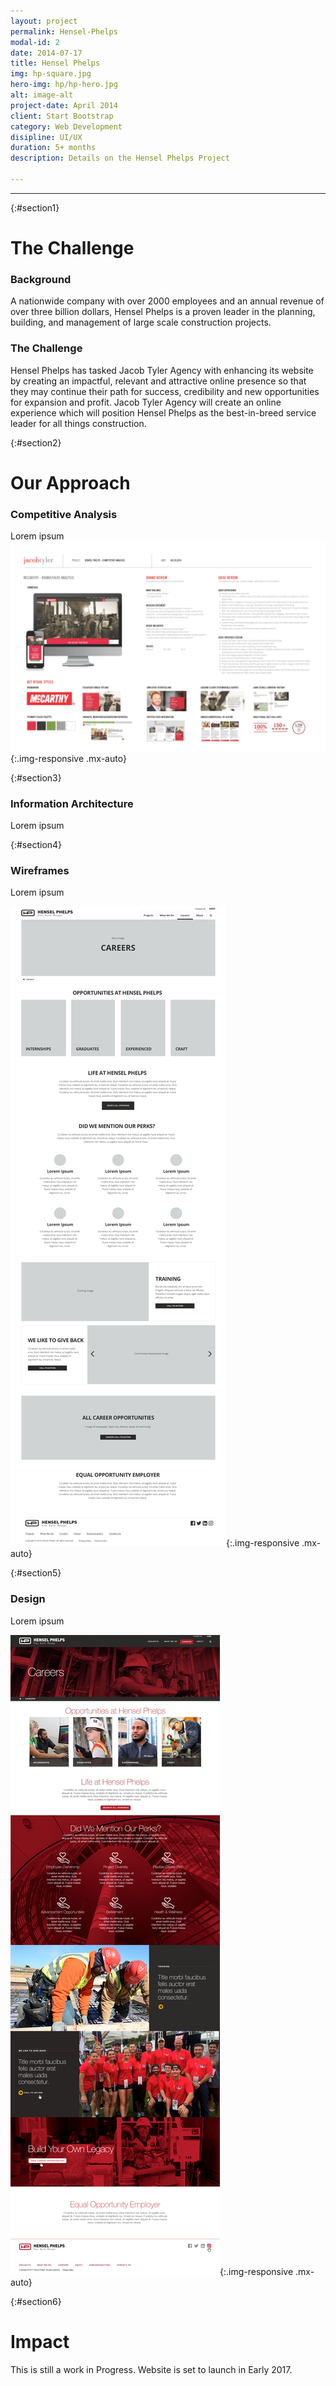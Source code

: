 ```yaml
---
layout: project
permalink: Hensel-Phelps
modal-id: 2
date: 2014-07-17
title: Hensel Phelps
img: hp-square.jpg
hero-img: hp/hp-hero.jpg
alt: image-alt
project-date: April 2014
client: Start Bootstrap
category: Web Development
disipline: UI/UX
duration: 5+ months
description: Details on the Hensel Phelps Project

---
```

---
{:#section1}
# The Challenge
### Background

A nationwide company with over 2000 employees and an annual revenue of over three billion dollars, Hensel Phelps is a proven leader in the planning, building, and management of large scale construction projects.

### The Challenge

Hensel Phelps has tasked Jacob Tyler Agency with enhancing its website by creating an impactful, relevant and attractive online presence so that they may continue their path for success, credibility and new opportunities for expansion and profit. Jacob Tyler Agency will create an online experience which will position Hensel Phelps as the best-in-breed service leader for all things construction.

{:#section2}
# Our Approach
### Competitive Analysis

Lorem ipsum
![hp](../img/portfolio/hp/comp-analysis.jpg "comp-analysis"){:.img-responsive .mx-auto}

{:#section3}
### Information Architecture

Lorem ipsum  


{:#section4}
### Wireframes

Lorem ipsum

![hp](../img/portfolio/hp/wireframe.jpg "wireframe"){:.img-responsive .mx-auto}

{:#section5}
### Design
Lorem ipsum

![hp](../img/portfolio/hp/design.jpg "design"){:.img-responsive .mx-auto}

{:#section6}

# Impact
This is still a work in Progress. Website is set to launch in Early 2017.
